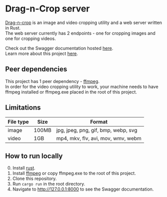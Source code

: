 # Drag-n-Crop server

[Drag-n-crop](https://drag-n-crop.web.app) is an image and video cropping utility and a web server written in Rust.
<br />
The web server currently has 2 endpoints - one for cropping images and one for cropping videos.

Check out the Swagger documentation hosted [here](https://dh0418oxqna64.cloudfront.net).
<br />
Learn more about this project [here](https://github.com/DoubleDebug/drag-n-crop).

## Peer dependencies

This project has 1 peer dependency - [ffmpeg](https://ffmpeg.org).
<br />
In order for the video cropping utility to work, your machine needs to have ffmpeg installed or ffmpeg.exe placed in the root of this project.

## Limitations

| File type | Size  | Format                              |
| --------- | ----- | ----------------------------------- |
| image     | 100MB | jpg, jpeg, png, gif, bmp, webp, svg |
| video     | 1GB   | mp4, mkv, flv, avi, mov, wmv, webm  |

## How to run locally
0. Install [rust](https://www.rust-lang.org/tools/install).
1. Install [ffmpeg](https://ffmpeg.org) or copy ffmpeg.exe to the root of this project.
2. Clone this repository.
3. Run `cargo run` in the root directory.
4. Navigate to http://127.0.0.1:8000 to see the Swagger documentation.
